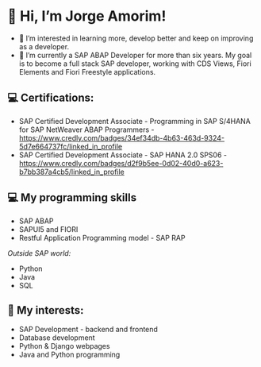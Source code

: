 # 👋 Hi, I’m Jorge Amorim!
- 👀 I’m interested in learning more, develop better and keep on improving as a developer.
- 🌱 I’m currently a SAP ABAP Developer for more than six years. My goal is to become a full stack SAP developer, working with CDS Views, Fiori Elements and Fiori Freestyle applications.

<!---
jfbamorim/jfbamorim is a ✨ special ✨ repository because its `README.md` (this file) appears on your GitHub profile.
You can click the Preview link to take a look at your changes.
--->

## 💻 Certifications:
- SAP Certified Development Associate - Programming in SAP S/4HANA for SAP NetWeaver ABAP Programmers - https://www.credly.com/badges/34ef34db-4b63-463d-9324-5d7e664737fc/linked_in_profile
- SAP Certified Development Associate - SAP HANA 2.0 SPS06 - https://www.credly.com/badges/d2f9b5ee-0d02-40d0-a623-b7bb387a4cb5/linked_in_profile
  
## 💻 My programming skills
- SAP ABAP
- SAPUI5 and FIORI
- Restful Application Programming model - SAP RAP

_Outside SAP world:_
- Python
- Java
- SQL

## 🧩 My interests:
- SAP Development - backend and frontend
- Database development
- Python & Django webpages
- Java and Python programming
